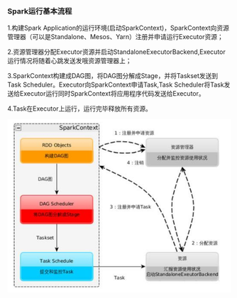 ### Spark运行基本流程

1.构建Spark Application的运行环境(启动SparkContext)，SparkContext向资源管理器（可以是Standalone、Mesos、Yarn）注册并申请运行Executor资源；

2.资源管理器分配Executor资源并启动StandaloneExecutorBackend,Executor运行情况将随着心跳发送发哦资源管理器上；

3.SparkContext构建成DAG图，将DAG图分解成Stage，并将Taskset发送到Task Scheduler。Executor向SparkContext申请Task,Task Scheduler将Task发送给Executor运行同时SparkContext将应用程序代码发送给Executor。

4.Task在Executor上运行，运行完毕释放所有资源。

![](img/20180807110532.png)
